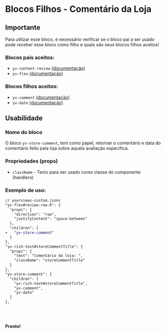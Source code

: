 # Blocos Filhos - Comentário da Loja
## Importante

Para utilizar esse bloco, é necessário verificar se o bloco pai a ser usado pode receber esse bloco como filho e quais são seus blocos filhos aceitos!

### Blocos pais aceitos:

 - `yv-content-review` [(documentação)](https://github.com/yourviewsbyhiplatform/documentacoes/blob/master/Instala%C3%A7%C3%A3o%20personaliz%C3%A1vel%20-%20Bloco%20de%20reviews.md)
 - `yv-flex` [(documentação)](https://github.com/yourviewsbyhiplatform/documentacoes/blob/master/Blocos%20Filhos%20-%20Flex%20Box.md)

### Blocos filhos aceitos:

 - `yv-comment` [(documentação)](https://github.com/yourviewsbyhiplatform/documentacoes/blob/master/Blocos%20Filhos%20-%20Coment%C3%A1rio.md) 
 - `yv-date` [(documentação)](https://github.com/yourviewsbyhiplatform/documentacoes/blob/master/Blocos%20Filhos%20-%20Data.md) 

## Usabilidade

### Nome do bloco

O bloco `yv-store-comment`, tem como papel, retornar o comentário e data do comentário feito pela loja sobre aquela avaliação específica.

### Propriedades (props)

 - `className` - Texto para ser usado como classe do componente (handlers)

### Exemplo de uso:

```diff
// yourviews-custom.jsonc
"yv-flex#review-row-6": {
  "props": {
    "direction": "row",
    "justifyContent": "space-between"
  },
  "children": [
+   "yv-store-comment"
  ]
},
"yv-rich-text#storeCommentTitle": {
  "props": {
    "text": "Comentário da loja: ",
    "className": "storeCommentTitle"
  }
},
"yv-store-comment": {
  "children": [
    "yv-rich-text#storeCommentTitle", 
    "yv-comment", 
    "yv-date"
  ]
},
```

<br>
<br>

**Pronto!**

<!--stackedit_data:
eyJoaXN0b3J5IjpbLTcyMTg4MjA3OV19
-->